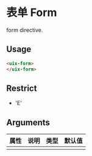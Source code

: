 # 表单 Form

form directive.

## Usage

``` html
<uix-form>
</uix-form>
```
## Restrict
- 'E'

## Arguments

| 属性 | 说明 | 类型 | 默认值 |
| --- | --- | --- | --- |
|  |  |  |  |


